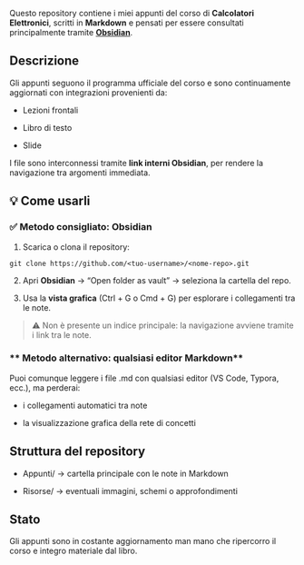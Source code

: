 Questo repository contiene i miei appunti del corso di **Calcolatori Elettronici**, scritti in **Markdown** e pensati per essere consultati principalmente tramite [**Obsidian**](https://obsidian.md).

  

## **Descrizione**


Gli appunti seguono il programma ufficiale del corso e sono continuamente aggiornati con integrazioni provenienti da:

- Lezioni frontali
    
- Libro di testo
    
- Slide
    

  

I file sono interconnessi tramite **link interni Obsidian**, per rendere la navigazione tra argomenti immediata.

  

## **💡 Come usarli**

  

### **✅ Metodo consigliato: Obsidian**

1. Scarica o clona il repository:

```
git clone https://github.com/<tuo-username>/<nome-repo>.git
```
2. Apri **Obsidian** → “Open folder as vault” → seleziona la cartella del repo.
    
3. Usa la **vista grafica** (Ctrl + G o Cmd + G) per esplorare i collegamenti tra le note.
    

  

> ⚠️ Non è presente un indice principale: la navigazione avviene tramite i link tra le note.

  

### ** Metodo alternativo: qualsiasi editor Markdown**

  

Puoi comunque leggere i file .md con qualsiasi editor (VS Code, Typora, ecc.), ma perderai:

- i collegamenti automatici tra note
    
- la visualizzazione grafica della rete di concetti
    

  

## **Struttura del repository**

- Appunti/ → cartella principale con le note in Markdown
    
- Risorse/ → eventuali immagini, schemi o approfondimenti
    

  

##  Stato

Gli appunti sono in costante aggiornamento man mano che ripercorro il corso e integro materiale dal libro.